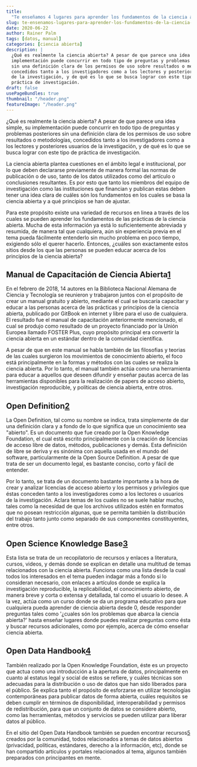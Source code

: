 ```yaml
---
title:
  "Te enseñamos 4 lugares para aprender los fundamentos de la ciencia abierta"
slug: te-ensenamos-lugares-para-aprender-los-fundamentos-de-la-ciencia-abierta
date: 2020-06-22
author: Rainer Palm
tags: [datos, manual]
categories: [ciencia abierta]
description: |
  ¿Qué es realmente la ciencia abierta? A pesar de que parece una idea simple, su
  implementación puede concurrir en todo tipo de preguntas y problemas posteriores
  sin una definición clara de los permisos de uso sobre resultados o metodologías,
  concedidos tanto a los investigadores como a los lectores y posteriores usuarios
  de la investigación, y de qué es lo que se busca lograr con este tipo de
  práctica de investigación.
draft: false
usePageBundles: true
thumbnail: "/header.png"
featureImage: "/header.png"
---
```


<!-- # Te enseñamos 4 lugares para aprender los fundamentos de la ciencia abierta -->
<!-- **Por Rainer Palm** -->

¿Qué es realmente la ciencia abierta? A pesar de que parece una idea simple, su
implementación puede concurrir en todo tipo de preguntas y problemas posteriores
sin una definición clara de los permisos de uso sobre resultados o metodologías,
concedidos tanto a los investigadores como a los lectores y posteriores usuarios
de la investigación, y de qué es lo que se busca lograr con este tipo de
práctica de investigación.

<!-- TEASER_END -->

La ciencia abierta plantea cuestiones en el ámbito legal e institucional, por lo
que deben declararse previamente de manera formal las normas de publicación o de
uso, tanto de los datos utilizados como del artículo o conclusiones resultantes.
Es por esto que tanto los miembros del equipo de investigación como las
instituciones que financian y publican estas deben tener una idea clara de
cuáles són los fundamentos en los cuales se basa la ciencia abierta y a qué
principios se han de ajustar.

Para este propósito existe una variedad de recursos en linea a través de los
cuales se pueden aprender los fundamentos de las prácticas de la ciencia
abierta. Mucha de esta información ya está lo suficientemente abreviada y
resumida, de manera tal que cualquiera, aún sin experiencia previa en el tema
pueda fácilmente entenderlo sin mucho problema en poco tiempo, exigiendo sólo el
querer hacerlo. Entonces, ¿cuáles son exactamente estos sitios desde los que las
personas se pueden educar acerca de los principios de la ciencia abierta?

## Manual de Capacitación de Ciencia Abierta[1]

En el febrero de 2018, 14 autores en la Biblioteca Nacional Alemana de Ciencia y
Tecnología se reunieron y trabajaron juntos con el propósito de crear un manual
gratuito y abierto, mediante el cual se buscaría capacitar y educar a las
personas acerca de las prácticas y principios de la ciencia abierta, publicado
por GitBook en internet y libre para el uso de cualquiera. El resultado fue el
manual de capacitación anteriormente mencionado, el cual se produjo como
resultado de un proyecto financiado por la Unión Europea llamado FOSTER Plus,
cuyo propósito principal era convertir la ciencia abierta en un estándar dentro
de la comunidad científica.

A pesar de que en este manual se habla también de las filosofias y teorias de
las cuales surgieron los movimientos de conocimiento abierto, el foco está
principalmente en la formas y métodos con las cuales se realiza la ciencia
abierta. Por lo tanto, el manual también actúa como una herramienta para educar
a aquellos que deseen difundir y enseñar pautas acerca de las herramientas
disponibles para la realización de papers de acceso abierto, investigación
reproducible, y políticas de ciencia abierta, entre otros.

## Open Definition[2]

La Open Definition, tal como su nombre se indica, trata simplemente de dar una
definición clara y a fondo de lo que significa que un conocimiento sea
"abierto". Es un documento que fue creado por la Open Knowledge Foundation, el
cual está escrito principalmente con la creación de licencias de acceso libre de
datos, métodos, publicaciones y demás. Esta definición de libre se deriva y es
sinónima con aquella usada en el mundo del software, particularmente de la Open
Source Definition. A pesar de que trata de ser un documento legal, es bastante
conciso, corto y fácil de entender.

Por lo tanto, se trata de un documento bastante importante a la hora de crear y
analizar licencias de acceso abierto y los permisos y privilegios que éstas
conceden tanto a los investigadores como a los lectores o usuarios de la
investigación. Aclara temas de los cuales no se suele hablar mucho, tales como
la necesidad de que los archivos utilizados estén en formatos que no posean
restricción algunas, que se permita también la distribución del trabajo tanto
junto como separado de sus componentes constituyentes, entre otros.

## Open Science Knowledge Base[3]

Esta lista se trata de un recopilatorio de recursos y enlaces a literatura,
cursos, videos, y demás donde se explican en detalle una multitud de temas
relacionados con la ciencia abierta. Funciona como una lista desde la cual todos
los interesados en el tema pueden indagar más a fondo si lo consideran
necesario, con enlaces a artículos donde se explica la investigación
reproducible, la replicabilidad, el conocimiento abierto, de manera breve y
corta o extensa y detallada, tal como el usuario lo desee. A la vez, actúa como
un curso donde se da un programa educativo para que cualquiera pueda aprender de
ciencia abierta desde 0, desde responder preguntas tales como '¿cuales són los
problemas que abarca la ciencia abierta?' hasta enseñar lugares donde puedes
realizar preguntas como ésta y buscar recursos adicionales, como por ejemplo,
acerca de cómo enseñar ciencia abierta.

## Open Data Handbook[4]

También realizado por la Open Knowledge Foundation, éste es un proyecto que
actua como una introducción a la apertura de datos, principalmente en cuanto al
estatus legal y social de estos se refiere, y cuáles técnicas son adecuadas para
la distribución o uso de datos que han sido liberados para el público. Se
explica tanto el propósito de esforzarse en utilizar tecnologías contemporáneas
para publicar datos de forma abierta, cuáles requisitos se deben cumplir en
términos de disponibilidad, interoperabilidad y permisos de redistribución, para
que un conjunto de datos se considere abierto, como las herramientas, métodos y
servicios se pueden utilizar para liberar datos al público.

En el sitio del Open Data Handbook también se pueden encontrar recursos[5]
creados por la comunidad, todos relacionados a temas de datos abiertos
(privacidad, políticas, estándares, derecho a la información, etc), donde se han
compartido artículos y portales relacionados al tema, algunos también preparados
con principantes en mente.

[1]:
  https://book.fosteropenscience.eu/es/
  "Manual de Capacitación de Ciencia Abierta"
[2]: https://opendefinition.org/od/2.1/en/ "Open Definition"
[3]:
  https://how-to-open.science/change/educate/literature/
  "Open Science Knowledge Base"
[4]: http://opendatahandbook.org/guide/es/ "Open Data Handbook"
[5]: https://opendatahandbook.org/resources/ "Open Data Handbook | Resources"
